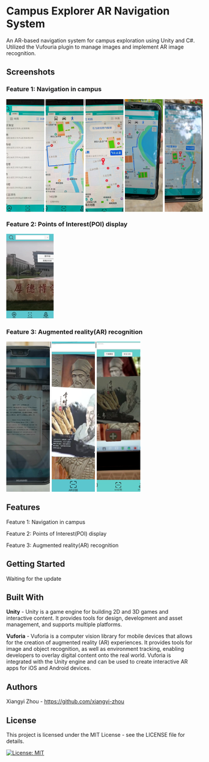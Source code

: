 # Campus Explorer AR Navigation System
An AR-based navigation system for campus exploration using Unity and C#. Utilized the Vufouria plugin to manage images and implement AR image recognition.

## Screenshots
### Feature 1: Navigation in campus
<div style="display: flex; height: 300px;">
  <img src="images/navigation-1.jpg" style="width: 20%; object-fit: cover;">|<img src="images/navigation-2.jpg" style="width: 20%; object-fit: cover;">|<img src="images/navigation-3.jpg" style="width: 20%; object-fit: cover;">|<img src="images/navigation-outdoor1.png" style="width: 20%; object-fit: cover;">|<img src="images/navigation-outdoor2.png" style="width: 20%; object-fit: cover;">

</div>

### Feature 2: Points of Interest(POI) display
<img src="images/poi-display-1.png" style="width:25%;" >

### Feature 3: Augmented reality(AR) recognition 
<div style="display: flex; height: 400px;">
  <img src="images/ar-recognition-picture.png" style="width: 23%; object-fit: cover;">|<img src="images/ar-recognition-video.png" style="width: 23%; object-fit: cover;">|<img src="images/ar-recognition-video2.png" style="width: 23%; object-fit: cover;">
</div>

## Features
Feature 1: Navigation in campus

Feature 2: Points of Interest(POI) display

Feature 3: Augmented reality(AR) recognition 

## Getting Started
Waiting for the update

## Built With
**Unity** - Unity is a game engine for building 2D and 3D games and interactive content. It provides tools for design, development and asset management, and supports multiple platforms.

**Vuforia** - Vuforia is a computer vision library for mobile devices that allows for the creation of augmented reality (AR) experiences. It provides tools for image and object recognition, as well as environment tracking, enabling developers to overlay digital content onto the real world. Vuforia is integrated with the Unity engine and can be used to create interactive AR apps for iOS and Android devices.
## Authors
Xiangyi Zhou - https://github.com/xiangyi-zhou
## License
This project is licensed under the MIT License - see the LICENSE file for details.

[![License: MIT](https://img.shields.io/badge/License-MIT-yellow.svg)](https://opensource.org/licenses/MIT)
